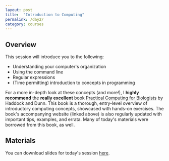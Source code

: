 ```yaml
---
layout: post
title:  "Introduction to Computing"
permalink: /day2/
category: courses
---
```



## Overview

This session will introduce you to the following:

+ Understanding your computer's organization
+ Using the command line
+ Regular expressions
+ (Time permitting) introduction to concepts in programming

For a more in-depth look at these concepts (and more!), I **highly recommend** the **really excellent** book [Practical Computing for Biologists](http://practicalcomputing.org) by Haddock and Dunn. This book is a thorough, entry-level overview of introductory computing concepts, showcased with hands-on exercises. The book's accompanying website (linked above) is also regularly updated with important tips, examples, and errata. Many of today's materials were borrowed from this book, as well.

## Materials

You can download slides for today's session [here](../day2/day2.pptx).







